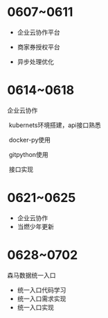 # 0607~0611

- 企业云协作平台

- 商家券授权平台
- 异步处理优化

# 0614~0618

企业云协作

​	kubernets环境搭建，api接口熟悉

​	docker-py使用

​	gitpython使用

​	接口实现

# 0621~0625

- 企业云协作
- 当燃少年更新

# 0628~0702

森马数据统一入口

- 统一入口代码学习
- 统一入口需求实现
- 统一入口实现
